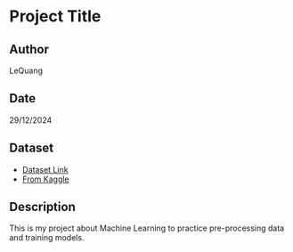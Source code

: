 # Project Title

## Author
LeQuang

## Date
29/12/2024

## Dataset
- [Dataset Link](https://drive.google.com/file/d/1nb5CQo5ACYhKGq61meJvsvyKfuYtjCiQ/view?usp=sharing)
- [From Kaggle](https://www.kaggle.com/competitions/spaceship-titanic/data?select=train.csv)

## Description
This is my project about Machine Learning to practice pre-processing data and training models.
